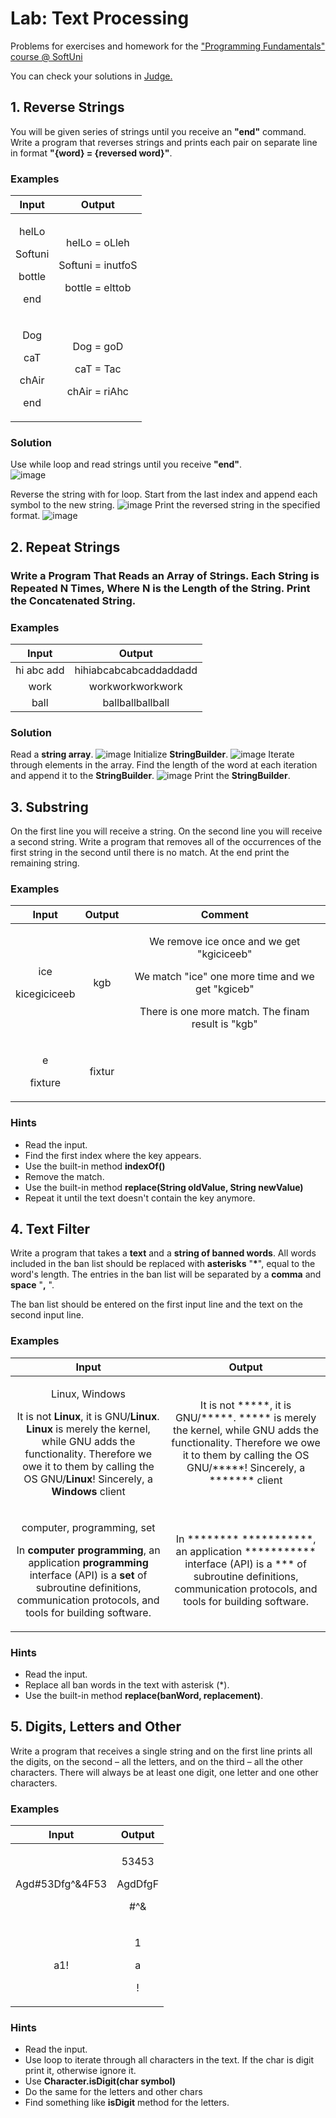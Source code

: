 ﻿
# **Lab: Text Processing**
Problems for exercises and homework for the ["Programming Fundamentals" course @ SoftUni](https://softuni.bg/trainings/3448/programming-fundamentals-with-java-september-2021)

You can check your solutions in [Judge.](https://judge.softuni.bg/Contests/1669/Text-Processing-Lab)
## 1. **Reverse Strings**
You will be given series of strings until you receive an **"end"** command. Write a program that reverses strings and prints each pair on separate line in format **"{word} = {reversed word}"**.

### **Examples**

|**Input**|**Output**|
| :-: | :-: |
|<p>helLo</p><p>Softuni</p><p>bottle</p><p>end</p>|<p>helLo = oLleh</p><p>Softuni = inutfoS</p><p>bottle = elttob</p><p></p>|
|<p>Dog</p><p>caT</p><p>chAir</p><p>end</p>|<p>Dog = goD</p><p>caT = Tac</p><p>chAir = riAhc</p>|

### **Solution**

Use while loop and read strings until you receive **"end"**.  
![image](https://user-images.githubusercontent.com/67644402/144562593-4a3ef5f4-f9f6-496c-a31f-d59b2bb86a5c.png)

Reverse the string with for loop. Start from the last index and append each symbol to the new string.
![image](https://user-images.githubusercontent.com/67644402/144562616-40ed5f77-17e1-4e26-aeeb-8022dc404377.png)
Print the reversed string in the specified format.
![image](https://user-images.githubusercontent.com/67644402/144562634-8fee8b97-dbb4-4819-a17b-c106711832a2.png)
## 2. **Repeat Strings**

### Write a Program That Reads an Array of Strings. Each String is Repeated N Times, Where N is the Length of the String. Print the Concatenated String.
### **Examples**

|**Input**|**Output**|
| :-: | :-: |
|hi abc add|hihiabcabcabcaddaddadd|
|work|workworkworkwork|
|ball|ballballballball|

### **Solution**

Read a **string array**.
![image](https://user-images.githubusercontent.com/67644402/144562662-9a9ab4d2-7e47-4890-a72f-1e2dd453074c.png)
Initialize **StringBuilder**.
![image](https://user-images.githubusercontent.com/67644402/144562681-710a72f1-77f3-4912-a53d-8dcad5c5e267.png)
Iterate through elements in the array. Find the length of the word at each iteration and append it to the **StringBuilder**.
![image](https://user-images.githubusercontent.com/67644402/144562721-17131f45-4aa5-4c9d-8627-225500f0445a.png)
Print the **StringBuilder**.
## 3. **Substring**
On the first line you will receive a string. On the second line you will receive a second string. Write a program that removes all of the occurrences of the first string in the second until there is no match. At the end print the remaining string.

### **Examples**

|**Input**|**Output**|**Comment**|
| :-: | :-: | :-: |
|<p>ice</p><p>kicegiciceeb</p>|kgb|<p>We remove ice once and we get "kgiciceeb"</p><p>We match "ice" one more time and we get "kgiceb"</p><p>There is one more match. The finam result is "kgb"</p>|
|<p>e</p><p>fixture</p>|fixtur||
### **Hints**

- Read the input.
- Find the first index where the key appears.
- Use the built-in method **indexOf()**
-  Remove the match.
-  Use the built-in method **replace(String oldValue, String newValue)**
- Repeat it until the text doesn't contain the key anymore.

## 4. **Text Filter**

Write a program that takes a **text** and a **string of banned words**. All words included in the ban list should be replaced with **asterisks** "**\***", equal to the word's length. The entries in the ban list will be separated by a **comma** and **space** "**,** ".

The ban list should be entered on the first input line and the text on the second input line. 
### **Examples**

|**Input**|**Output**|
| :-: | :-: |
|<p>Linux, Windows</p><p>It is not **Linux**, it is GNU/**Linux**. **Linux** is merely the kernel, while GNU adds the functionality. Therefore we owe it to them by calling the OS GNU/**Linux**! Sincerely, a **Windows** client</p>|It is not \*\*\*\*\*, it is GNU/\*\*\*\*\*. \*\*\*\*\* is merely the kernel, while GNU adds the functionality. Therefore we owe it to them by calling the OS GNU/\*\*\*\*\*! Sincerely, a \*\*\*\*\*\*\* client|
|<p>computer, programming, set</p><p>In **computer** **programming**, an application **programming** interface (API) is a **set** of subroutine definitions, communication protocols, and tools for building software.</p>|In \*\*\*\*\*\*\*\* \*\*\*\*\*\*\*\*\*\*\*, an application \*\*\*\*\*\*\*\*\*\*\* interface (API) is a \*\*\* of subroutine definitions, communication protocols, and tools for building software.|
### **Hints**

- Read the input.
- Replace all ban words in the text with asterisk (\*).
- Use the built-in method **replace(banWord, replacement)**.

## 5. **Digits, Letters and Other**

Write a program that receives a single string and on the first line prints all the digits, on the second – all the letters, and on the third – all the other characters. There will always be at least one digit, one letter and one other characters.

### **Examples**

|**Input**|**Output**|
| :-: | :-: |
|Agd#53Dfg^&4F53|<p>53453</p><p>AgdDfgF</p><p>#^&</p>|
|a1!|<p>1</p><p>a</p><p>!</p>|

### **Hints**

- Read the input.
-  Use loop to iterate through all characters in the text. If the char is digit print it, otherwise ignore it.  
- Use **Character.isDigit(char symbol)**
- Do the same for the letters and other chars
-  Find something like **isDigit** method for the letters.

